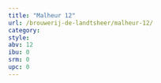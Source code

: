 ```yaml
---
title: "Malheur 12"
url: /brouwerij-de-landtsheer/malheur-12/
category: 
style: 
abv: 12
ibu: 0
srm: 0
upc: 0
---
```


